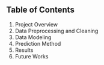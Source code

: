 ## Table of Contents

1. Project Overview
2. Data Preprocessing and Cleaning
3. Data Modeling
4. Prediction Method
5. Results
6. Future Works
